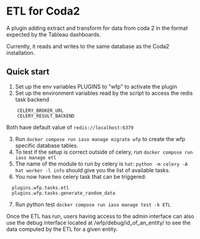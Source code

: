 # ETL for Coda2

A plugin adding extract and transform for data from coda 2 in the format expected by the Tableau dashboards.

Currently, it reads and writes to the same database as the Coda2 installation.

## Quick start

1. Set up the env variables PLUGINS to "wfp" to activate the plugin
2. Set up the environment variables read by the script to access the redis task backend

```
    CELERY_BROKER_URL
    CELERY_RESULT_BACKEND
```

Both have default value of `redis://localhost:6379`

3. Run `docker compose run iaso manage migrate wfp` to create the wfp specific database tables.
4. To test if the setup is correct outside of celery, run `docker compose run iaso manage etl`
5. The name of the module to run by celery is `hat`: `python -m celery -A hat worker -l info` should give you the list of available tasks.
6. You now have two celery task that can be triggered:

```
  plugins.wfp.tasks.etl
  plugins.wfp.tasks.generate_random_data
```

7. Run python test `docker compose run iaso manage test -k ETL`


Once the ETL has run, users having access to the admin interface can also use the 
debug interface located at /wfp/debug/id_of_an_entity/ to see the data computed 
by the ETL for a given entity. 